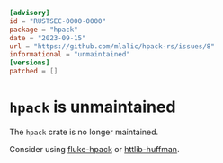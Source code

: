 ```toml
[advisory]
id = "RUSTSEC-0000-0000"
package = "hpack"
date = "2023-09-15"
url = "https://github.com/mlalic/hpack-rs/issues/8"
informational = "unmaintained"
[versions]
patched = []
```

# `hpack` is unmaintained

The `hpack` crate is no longer maintained.

Consider using [fluke-hpack](https://crates.io/crates/fluke-hpack) or
[httlib-huffman](https://crates.io/crates/httlib-huffman).
